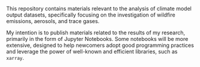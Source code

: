 This repository contains materials relevant to the analysis of climate model output datasets, specifically focusing on the investigation of wildfire emissions, aerosols, and trace gases.

My intention is to publish materials related to the results of my research, primarily in the form of Jupyter Notebooks. Some notebooks will be more extensive, designed to help newcomers adopt good programming practices and leverage the power of well-known and efficient libraries, such as `xarray`.
